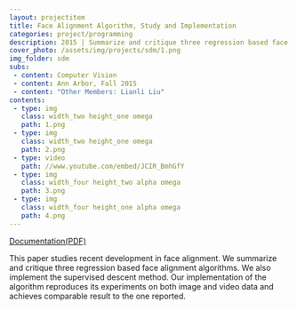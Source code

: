 ```yaml
---
layout: projectitem
title: Face Alignment Algorithm, Study and Implementation 
categories: project/programming
description: 2015 | Summarize and critique three regression based face alignment algorithms. Implement the supervised descent method
cover_photo: /assets/img/projects/sdm/1.png
img_folder: sdm
subs:
 - content: Computer Vision 
 - content: Ann Arbor, Fall 2015
 - content: "Other Members: Lianli Liu"
contents:
 - type: img
   class: width_two height_one omega
   path: 1.png
 - type: img
   class: width_two height_one omega
   path: 2.png
 - type: video
   path: //www.youtube.com/embed/JCIR_BmhGfY
 - type: img
   class: width_four height_two alpha omega
   path: 3.png
 - type: img
   class: width_four height_one alpha omega
   path: 4.png
---
```

<p class="doc-link"><a class="doc-link" href="../static/resources/lab/sdm/sdm.pdf" target="_blank">Documentation(PDF)</a></p>

<p class="detail">This paper studies recent development in face alignment. We summarize and critique three regression based face alignment algorithms. We also implement the supervised descent method. Our implementation of the algorithm reproduces its experiments on both image and video data and achieves comparable result to the one reported.</p>
